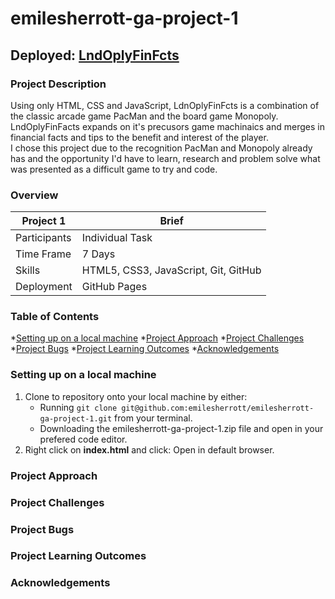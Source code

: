 # emilesherrott-ga-project-1
## Deployed: [LndOplyFinFcts](https://emilesherrott.github.io/emilesherrott-ga-project-1/)
### Project Description
Using only HTML, CSS and JavaScript, LdnOplyFinFcts is a combination of the classic arcade game PacMan and the board game Monopoly. LndOplyFinFacts expands on it's precusors game machinaics and merges in financial facts and tips to the benefit and interest of the player. <br />
I chose this project due to the recognition PacMan and Monopoly already has and the opportunity I'd have to learn, research and problem solve what was presented as a difficult game to try and code. <br />

### Overview
Project 1 | Brief
-------------|--------------
Participants | Individual Task
Time Frame | 7 Days
Skills | HTML5, CSS3, JavaScript, Git, GitHub
Deployment | GitHub Pages

### Table of Contents  
*[Setting up on a local machine](#anchor-1)
*[Project Approach](#anchor-2)
*[Project Challenges](#anchor-3)
*[Project Bugs](#anchor-4)
*[Project Learning Outcomes](#anchor-5)
*[Acknowledgements](#anchor-6)


### Setting up on a local machine <a id="anchor-1"></a>
1. Clone to repository onto your local machine by either:
   * Running `git clone git@github.com:emilesherrott/emilesherrott-ga-project-1.git` from your terminal. 
   * Downloading the emilesherrott-ga-project-1.zip file and open in your prefered code editor. 
2. Right click on **index.html** and click: Open in default browser.

### Project Approach <a id="anchor-2"></a>

### Project Challenges <a id="anchor-3"></a>

### Project Bugs <a id="anchor-4"></a>

### Project Learning Outcomes <a id="anchor-5"></a>

### Acknowledgements <a id="anchor-6"></a>
